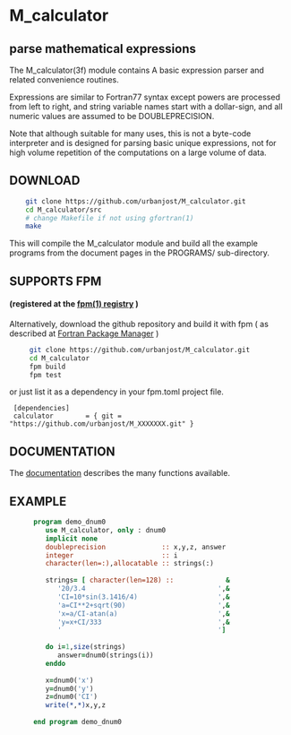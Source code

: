 # M_calculator

## parse mathematical expressions

   The M_calculator(3f) module contains A basic expression parser and
   related convenience routines.
   
   Expressions are similar to Fortran77 syntax except powers are processed
   from left to right, and string variable names start with a dollar-sign,
   and all numeric values are assumed to be DOUBLEPRECISION.
   
   Note that although suitable for many uses, this is not a byte-code
   interpreter and is designed for parsing basic unique expressions, not
   for high volume repetition of the computations on a large volume of data.

## DOWNLOAD
```bash
    git clone https://github.com/urbanjost/M_calculator.git
    cd M_calculator/src
    # change Makefile if not using gfortran(1)
    make
```
   This will compile the M_calculator module and build all the example
   programs from the document pages in the PROGRAMS/ sub-directory.
   
   ## SUPPORTS FPM 
   #### (registered at the [fpm(1) registry](https://github.com/fortran-lang/fpm-registry) )
   
   Alternatively, download the github repository and build it with 
   fpm ( as described at [Fortran Package Manager](https://github.com/fortran-lang/fpm) )

```bash
     git clone https://github.com/urbanjost/M_calculator.git
     cd M_calculator
     fpm build
     fpm test
```

   or just list it as a dependency in your fpm.toml project file.

     [dependencies]
     calculator        = { git = "https://github.com/urbanjost/M_XXXXXXX.git" }

## DOCUMENTATION

   The [documentation](md/M_calculator.3.md) describes the many functions available.

## EXAMPLE
```fortran
      program demo_dnum0
         use M_calculator, only : dnum0
         implicit none
         doubleprecision              :: x,y,z, answer
         integer                      :: i
         character(len=:),allocatable :: strings(:)
      
         strings= [ character(len=128) ::             &
            '20/3.4                                 ',&
            'CI=10*sin(3.1416/4)                    ',&
            'a=CI**2+sqrt(90)                       ',&
            'x=a/CI-atan(a)                         ',&
            'y=x+CI/333                             ',&
            '                                       ']
      
         do i=1,size(strings)
            answer=dnum0(strings(i))
         enddo
      
         x=dnum0('x')
         y=dnum0('y')
         z=dnum0('CI')
         write(*,*)x,y,z
      
      end program demo_dnum0
```
